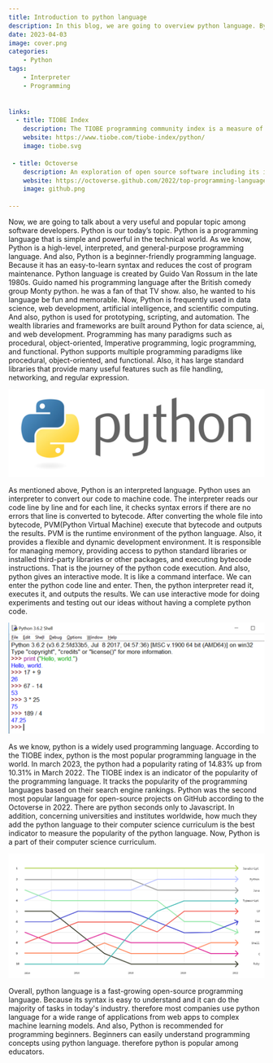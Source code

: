 ```yaml
---
title: Introduction to python language
description: In this blog, we are going to overview python language. By now, Python is the most popular programming language in the world.
date: 2023-04-03
image: cover.png
categories:
    - Python
tags:
    - Interpreter
    - Programming


links:
  - title: TIOBE Index
    description: The TIOBE programming community index is a measure of popularity of programming languages, created and maintained by TIOBE Software BV, based in Eindhoven, the Netherlands.
    website: https://www.tiobe.com/tiobe-index/python/
    image: tiobe.svg

 - title: Octoverse 
    description: An exploration of open source software including its impact on the world and companies, plus key trends shaping software development.
    website: https://octoverse.github.com/2022/top-programming-languages
    image: github.png

---
```


Now, we are going to talk about a very useful and popular topic among software developers. Python is our today’s topic. Python is a programming language that is simple and powerful in the technical world. As we know, Python is a high-level, interpreted, and general-purpose programming language. And also, Python is a beginner-friendly programming language. Because it has an easy-to-learn syntax and reduces the cost of program maintenance.  Python language is created by Guido Van Rossum in the late 1980s. Guido named his programming language after the British comedy group Monty python. he was a fan of that TV show. also, he wanted to his language be fun and memorable. Now, Python is frequently used in data science, web development, artificial intelligence, and scientific computing. And also, python is used for prototyping, scripting,  and automation. The wealth libraries and frameworks are built around Python for data science, ai, and web development. Programming has many paradigms such as procedural, object-oriented, Imperative programming, logic programming, and functional. Python supports multiple programming paradigms like procedural, object-oriented, and functional. Also, it has large standard libraries that provide many useful features such as file handling, networking, and regular expression.

![python](01.jpg)

As mentioned above, Python is an interpreted language. Python uses an interpreter to convert our code to machine code. The interpreter reads our code line by line and for each line, it checks syntax errors if there are no errors that line is converted to bytecode. After converting the whole file into bytecode, PVM(Python Virtual Machine) execute that bytecode and outputs the results. PVM is the runtime environment of the python language. Also, it provides a flexible and dynamic development environment.  It is responsible for managing memory, providing access to python standard libraries or installed third-party libraries or other packages, and executing bytecode instructions. That is the journey of the python code execution. And also, python gives an interactive mode. It is like a command interface.  We can enter the python code line and enter. Then, the python interpreter read it, executes it, and outputs the results. We can use interactive mode for doing experiments and testing out our ideas without having a complete python code.

![python shell](02.png)

As we know, python is a widely used programming language. According to the TIOBE index, python is the most popular programming language in the world. In march 2023, the python had a popularity rating of 14.83% up from 10.31%  in March 2022. The TIOBE index is an indicator of the popularity of the programming language. It tracks the popularity of the programming languages based on their search engine rankings. Python was the second most popular language for open-source projects on GitHub according to the Octoverse in 2022. There are python seconds only to Javascript. In addition, concerning universities and institutes worldwide, how much they add the python language to their computer science curriculum is the best indicator to measure the popularity of the python language. Now, Python is a part of their computer science curriculum.

![python shell](03.png)

Overall, python language is a fast-growing open-source programming language. Because its syntax is easy to understand and it can do the majority of tasks in today's industry. therefore most companies use python language for a wide range of applications from web apps to complex machine learning models. And also, Python is recommended for programming beginners. Beginners can easily understand programming concepts using python language. therefore python is popular among educators.

